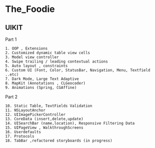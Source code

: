 # The_Foodie
## UIKIT
Part 1

    1. OOP , Extensions
    2. Customized dynamic table view cells 
    3. Model view controller
    4. Swipe trailing / leading contextual actions
    5. Auto layout , constraints
    6. Custom UI (Font, Color, StatusBar, Navigation, Menu, Textfield  ..etc)
    7. Dark Mode, Large Text Adaptive 
    8. MapKit (Annotations , CLGeocoder)
    9. Animations (Spring, CGAffine)

Part 2

    10. Static Table, TextFields Validation
    11. NSLayoutAnchor
    12. UIImagePickerController
    13. CoreData (insert,delete,update)
    14. UISearchBar (name,location), Responsive Filtering Data
    15. UIPageView , WalkthroughScreens 
    16. Userdefaults
    17. Protocols
    18. TabBar ,refactored storyboards (in progress)

